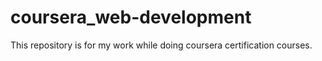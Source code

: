# coursera_web-development

This repository is for my work while doing coursera certification courses.
